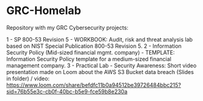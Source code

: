 # GRC-Homelab

Repository with my GRC Cybersecurity projects:

1 - SP 800-53 Revision 5 - WORKBOOK: Audit, risk and threat analysis lab based on NIST Special Publication 800-53 Revision 5.
2 - Information Security Policy (Mid-sized financial mgmt. company) - TEMPLATE: Information Security Policy template for a medium-sized financial management company.
3 - Practical Lab - Security Awareness: Short video presentation made on Loom about the AWS S3 Bucket data breach (Slides in folder) / video: https://www.loom.com/share/befdfc11b0a94512be39726484bbc215?sid=76b55e3c-cb0f-40bc-b5e9-fce59b8e230a
